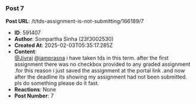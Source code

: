### Post 7
**Post URL**: /t/tds-assignment-is-not-submitting/166189/7
- **ID**: 591407
- **Author**: Sompartha Sinha (23f3002530)
- **Created At**: 2025-02-03T05:35:17.285Z
- **Content**:  
  <a class="mention" href="/u/jivraj">@Jivraj</a> <a class="mention" href="/u/iamprasna">@iamprasna</a>  i have taken tds in this term. after the first assignment there was no checkbox provided to any graded assignment .for this reason i just saved the assignment at the portal link .and now after the deadline its showing my assignment  had not been submitted. pls do something please do it fast.
- **Reactions**: None
- **Post Number**: 7

